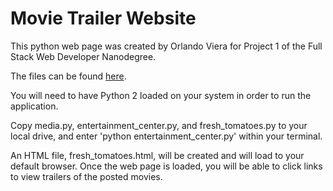 # Movie Trailer Website

This python web page was created by Orlando Viera for Project 1 of the Full
Stack Web Developer Nanodegree.

The files can be found 
[here](https://github.com/oviera5/FSND_P1).

You will need to have Python 2 loaded on your system in order to run the
application.

Copy media.py, entertainment_center.py, and fresh_tomatoes.py to your 
local drive, and enter 'python entertainment_center.py' within your terminal.

An HTML file, fresh_tomatoes.html, will be created and will load
to your default browser. Once the web page is loaded, you will be able to
click links to view trailers of the posted movies.
